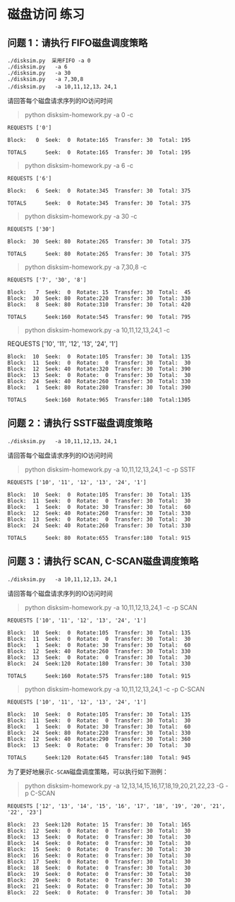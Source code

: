 # 磁盘访问 练习

## 问题 1：请执行 FIFO磁盘调度策略


	./disksim.py  采用FIFO -a 0
	./disksim.py   -a 6
	./disksim.py   -a 30
	./disksim.py   -a 7,30,8
	./disksim.py   -a 10,11,12,13，24,1

请回答每个磁盘请求序列的IO访问时间


>python disksim-homework.py -a 0 -c

	REQUESTS ['0']

	Block:   0  Seek:  0  Rotate:165  Transfer: 30  Total: 195
	
	TOTALS      Seek:  0  Rotate:165  Transfer: 30  Total: 195

>python disksim-homework.py -a 6 -c

	REQUESTS ['6']
	
	Block:   6  Seek:  0  Rotate:345  Transfer: 30  Total: 375
	
	TOTALS      Seek:  0  Rotate:345  Transfer: 30  Total: 375

>python disksim-homework.py -a 30 -c

	REQUESTS ['30']
	
	Block:  30  Seek: 80  Rotate:265  Transfer: 30  Total: 375
	
	TOTALS      Seek: 80  Rotate:265  Transfer: 30  Total: 375

>python disksim-homework.py -a 7,30,8 -c

	REQUESTS ['7', '30', '8']
	
	Block:   7  Seek:  0  Rotate: 15  Transfer: 30  Total:  45
	Block:  30  Seek: 80  Rotate:220  Transfer: 30  Total: 330
	Block:   8  Seek: 80  Rotate:310  Transfer: 30  Total: 420
	
	TOTALS      Seek:160  Rotate:545  Transfer: 90  Total: 795

>python disksim-homework.py -a 10,11,12,13,24,1 -c

REQUESTS ['10', '11', '12', '13', '24', '1']

	Block:  10  Seek:  0  Rotate:105  Transfer: 30  Total: 135
	Block:  11  Seek:  0  Rotate:  0  Transfer: 30  Total:  30
	Block:  12  Seek: 40  Rotate:320  Transfer: 30  Total: 390
	Block:  13  Seek:  0  Rotate:  0  Transfer: 30  Total:  30
	Block:  24  Seek: 40  Rotate:260  Transfer: 30  Total: 330
	Block:   1  Seek: 80  Rotate:280  Transfer: 30  Total: 390
	
	TOTALS      Seek:160  Rotate:965  Transfer:180  Total:1305

## 问题 2：请执行 SSTF磁盘调度策略

```
./disksim.py   -a 10,11,12,13，24,1
```
请回答每个磁盘请求序列的IO访问时间

>python disksim-homework.py -a 10,11,12,13,24,1 -c -p SSTF

	REQUESTS ['10', '11', '12', '13', '24', '1']
	
	Block:  10  Seek:  0  Rotate:105  Transfer: 30  Total: 135
	Block:  11  Seek:  0  Rotate:  0  Transfer: 30  Total:  30
	Block:   1  Seek:  0  Rotate: 30  Transfer: 30  Total:  60
	Block:  12  Seek: 40  Rotate:260  Transfer: 30  Total: 330
	Block:  13  Seek:  0  Rotate:  0  Transfer: 30  Total:  30
	Block:  24  Seek: 40  Rotate:260  Transfer: 30  Total: 330
	
	TOTALS      Seek: 80  Rotate:655  Transfer:180  Total: 915

## 问题 3：请执行 SCAN, C-SCAN磁盘调度策略

```
./disksim.py   -a 10,11,12,13，24,1
```
请回答每个磁盘请求序列的IO访问时间

>python disksim-homework.py -a 10,11,12,13,24,1 -c -p SCAN

	REQUESTS ['10', '11', '12', '13', '24', '1']
	
	Block:  10  Seek:  0  Rotate:105  Transfer: 30  Total: 135
	Block:  11  Seek:  0  Rotate:  0  Transfer: 30  Total:  30
	Block:   1  Seek:  0  Rotate: 30  Transfer: 30  Total:  60
	Block:  12  Seek: 40  Rotate:260  Transfer: 30  Total: 330
	Block:  13  Seek:  0  Rotate:  0  Transfer: 30  Total:  30
	Block:  24  Seek:120  Rotate:180  Transfer: 30  Total: 330
	
	TOTALS      Seek:160  Rotate:575  Transfer:180  Total: 915

>python disksim-homework.py -a 10,11,12,13,24,1 -c -p C-SCAN

	REQUESTS ['10', '11', '12', '13', '24', '1']
	
	Block:  10  Seek:  0  Rotate:105  Transfer: 30  Total: 135
	Block:  11  Seek:  0  Rotate:  0  Transfer: 30  Total:  30
	Block:   1  Seek:  0  Rotate: 30  Transfer: 30  Total:  60
	Block:  24  Seek: 80  Rotate:220  Transfer: 30  Total: 330
	Block:  12  Seek: 40  Rotate:290  Transfer: 30  Total: 360
	Block:  13  Seek:  0  Rotate:  0  Transfer: 30  Total:  30
	
	TOTALS      Seek:120  Rotate:645  Transfer:180  Total: 945

为了更好地展示`C-SCAN`磁盘调度策略，可以执行如下测例：
>python disksim-homework.py -a 12,13,14,15,16,17,18,19,20,21,22,23 -G -p C-SCAN

	REQUESTS ['12', '13', '14', '15', '16', '17', '18', '19', '20', '21', '22', '23']
	
	Block:  23  Seek:120  Rotate: 15  Transfer: 30  Total: 165
	Block:  12  Seek:  0  Rotate:  0  Transfer: 30  Total:  30
	Block:  13  Seek:  0  Rotate:  0  Transfer: 30  Total:  30
	Block:  14  Seek:  0  Rotate:  0  Transfer: 30  Total:  30
	Block:  15  Seek:  0  Rotate:  0  Transfer: 30  Total:  30
	Block:  16  Seek:  0  Rotate:  0  Transfer: 30  Total:  30
	Block:  17  Seek:  0  Rotate:  0  Transfer: 30  Total:  30
	Block:  18  Seek:  0  Rotate:  0  Transfer: 30  Total:  30
	Block:  19  Seek:  0  Rotate:  0  Transfer: 30  Total:  30
	Block:  20  Seek:  0  Rotate:  0  Transfer: 30  Total:  30
	Block:  21  Seek:  0  Rotate:  0  Transfer: 30  Total:  30
	Block:  22  Seek:  0  Rotate:  0  Transfer: 30  Total:  30